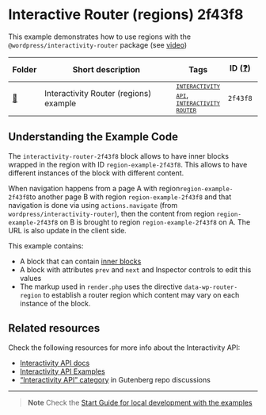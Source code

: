 # Interactive Router (regions) 2f43f8

This example demonstrates how to use regions with the `@wordpress/interactivity-router` package (see [video](https://youtu.be/ffbTQ1jv-ZA))

<!-- Please, do not remove these @TABLE EXAMPLES BEGIN and @TABLE EXAMPLES END comments or modify the table inside. This table is automatically generated from the data at _data/examples.json and _data/tags.json -->
<!-- @TABLE EXAMPLES BEGIN -->

| Folder                                                                                                       | <span style="display: inline-block; width:250px">Short description</span> | Tags                                                                                                                                                                                                                                                                                                         | ID ([❓](https://github.com/WordPress/block-development-examples/wiki/04-Why-an-ID-for-every-example%3F 'Why an ID for every example?')) | Download .zip                                                                                                                                                                                                                                                           | Live Demo                                                                                                                                                                                                                                                                                                                                                                                   |
| ------------------------------------------------------------------------------------------------------------ | ------------------------------------------------------------------------- | ------------------------------------------------------------------------------------------------------------------------------------------------------------------------------------------------------------------------------------------------------------------------------------------------------------ | ---------------------------------------------------------------------------------------------------------------------------------------- | ----------------------------------------------------------------------------------------------------------------------------------------------------------------------------------------------------------------------------------------------------------------------- | ------------------------------------------------------------------------------------------------------------------------------------------------------------------------------------------------------------------------------------------------------------------------------------------------------------------------------------------------------------------------------------------- |
| [📁](https://github.com/WordPress/block-development-examples/tree/trunk/plugins/interactivity-router-2f43f8) | Interactivity Router (regions) example                                    | <small><code><a href="https://github.com/WordPress/block-development-examples/wiki/03-Tags#interactivity-api">INTERACTIVITY API</a></code></small>, <small><code><a href="https://github.com/WordPress/block-development-examples/wiki/03-Tags#interactivity-router">INTERACTIVITY ROUTER</a></code></small> | `2f43f8`                                                                                                                                 | [📦](https://raw.githubusercontent.com/WordPress/block-development-examples/deploy/zips/interactivity-router-2f43f8.zip 'Install the plugin using this zip and activate it. Then use the ID of the block (2f43f8) to find it and add it to a post to see it in action') | [![](https://raw.githubusercontent.com/WordPress/block-development-examples/trunk/_assets/icon-wp.svg)](https://playground.wordpress.net/?blueprint-url=https://raw.githubusercontent.com/WordPress/block-development-examples/trunk/plugins/interactivity-router-2f43f8/_playground/blueprint.json 'Use the ID of the block (2f43f8) to find it and add it to a post to see it in action') |

<!-- @TABLE EXAMPLES END -->

## Understanding the Example Code

The `interactivity-router-2f43f8` block allows to have inner blocks wrapped in the region with ID `region-example-2f43f8`. This allows to have different instances of the block with different content.

When navigation happens from a page A with region`region-example-2f43f8`to another page B with region `region-example-2f43f8` and that navigation is done via using `actions.navigate` (from `wordpress/interactivity-router`), then the content from region `region-example-2f43f8` on B is brought to region `region-example-2f43f8` on A. The URL is also update in the client side.

This example contains:

-   A block that can contain [inner blocks](https://developer.wordpress.org/block-editor/how-to-guides/block-tutorial/nested-blocks-inner-blocks/)
-   A block with attributes `prev` and `next` and Inspector controls to edit this values
-   The markup used in `render.php` uses the directive `data-wp-router-region` to establish a router region which content may vary on each instance of the block.

## Related resources

Check the following resources for more info about the Interactivity API:

-   [Interactivity API docs](https://github.com/WordPress/gutenberg/tree/trunk/packages/interactivity/docs)
-   [Interactivity API Examples](https://wordpress.github.io/block-development-examples?tags=interactivity-api&operator=isAny)
-   [“Interactivity API” category](https://github.com/WordPress/gutenberg/discussions/categories/interactivity-api) in Gutenberg repo discussions

---

> **Note**
> Check the [Start Guide for local development with the examples](https://github.com/WordPress/block-development-examples/wiki/02-Examples#start-guide-for-local-development-with-the-examples)
